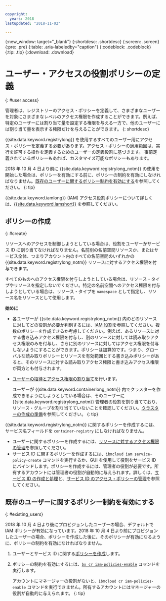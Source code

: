 ```yaml
---

copyright:
  years: 2018
lastupdated: "2018-11-02"

---
```


{:new_window: target="_blank"}
{:shortdesc: .shortdesc}
{:screen: .screen}
{:pre: .pre}
{:table: .aria-labeledby="caption"}
{:codeblock: .codeblock}
{:tip: .tip}
{:download: .download}

# ユーザー・アクセスの役割ポリシーの定義
{: #user access}

管理者は、レジストリーのアクセス・ポリシーを定義して、さまざまなユーザーを対象にさまざまなレベルのアクセス権限を作成することができます。例えば、特定のユーザーには割り当て量を設定する権限を与える一方で、他のユーザーには割り当て量を表示する権限だけを与えることができます。
{: shortdesc}

{{site.data.keyword.registrylong}} を使用するすべてのユーザー用にアクセス・ポリシーを定義する必要があります。アクセス・ポリシーの適用範囲は、実行を許可する操作を定義するためのユーザーの定義役割に基づきます。 事前定義されているポリシーもあれば、カスタマイズ可能なポリシーもあります。

2018 年 10 月 4 日より前に {{site.data.keyword.registrylong_notm}} の使用を開始した場合は、ポリシーを有効にする前に、ポリシーの制約を有効にしなければなりません。[既存のユーザーに関するポリシー制約を有効にする](#existing_users)を参照してください。
{: tip}

{{site.data.keyword.iamlong}} (IAM) アクセス役割ポリシーについて詳しくは、[{{site.data.keyword.iamshort}}](/docs/iam/index.html#iamoverview) を参照してください。

## ポリシーの作成
{: #create}

リソースへのアクセスを制御しようとしている場合は、役割をユーザーかサービス ID に割り当てなければなりません。名前別の名前空間リソースか、またはサービス全体、つまりアカウント内のすべての名前空間のいずれかの {{site.data.keyword.registrylong_notm}} リソースに対するアクセス権限を付与できます。

すべてのものへのアクセス権限を付与しようとしている場合は、リソース・タイプやリソースを指定しないでください。特定の名前空間へのアクセス権限を付与しようとしている場合は、リソース・タイプを `namespace` として指定し、リソース名をリソースとして使用します。

**始めに**

- 各ユーザーが {{site.data.keyword.registrylong_notm}} 内のどのリソースに対してどの役割が必要か判別するには、[IAM 役割](/docs/services/Registry/iam.html#iam)を参照してください。複数のポリシーを作成できるか考慮してください。例えば、あるリソースに対する書き込みアクセス権限を付与し、別のリソースに対しては読み取りアクセス権限のみを付与し、さらに別のリソースに対してはアクセス権限を付与しないようにすることができます。ポリシーは加算的です。つまり、グローバルな読み取りポリシーとリソースを有効範囲とする書き込みポリシーがあると、そのリソースに対する読み取りアクセス権限と書き込みアクセス権限が両方とも付与されます。

- [ユーザーの招待とアクセス権限の割り当て](/docs/iam/iamuserinv.html#iamuserinv)を行います。 

  ユーザーが {{site.data.keyword.containerlong_notm}} 内でクラスターを作成できるようにしようとしている場合は、そのユーザーに {{site.data.keyword.registrylong_notm}} 管理者の役割を割り当てており、リソース・グループを割り当てていないことを確認してください。[クラスターの作成の準備](/docs/containers/cs_clusters.html#cluster_prepare)を参照してください。
  {: tip}

{{site.data.keyword.registrylong_notm}} に関するポリシーを作成するには、サービス名フィールドを `container-registry` にしなければなりません。

* ユーザーに関するポリシーを作成するには、[リソースに対するアクセス権限の管理](/docs/iam/mngiam.html#iammanidaccser)を参照してください。
* サービス ID に関するポリシーを作成するには、`ibmcloud iam service-policy-create` コマンドを実行するか、GUI を使用して役割をサービス ID にバインドします。ポリシーを作成するには、管理者の役割が必要です。所有するアカウントには管理者の役割が自動的に与えられます。詳しくは、[サービス ID の作成と処理](/docs/iam/serviceid.html#serviceids)と、[サービス ID のアクセス・ポリシーの管理](/docs/iam/serviceidaccess.html#serviceidpolicy)を参照してください。

## 既存のユーザーに関するポリシー制約を有効にする
{: #existing_users}

2018 年 10 月 4 日より後にプロビジョンしたユーザーの場合、デフォルトで IAM ポリシーが有効になっています。2018 年 10 月 4 日より前にプロビジョンしたユーザーの場合、ポリシーを作成した後に、そのポリシーが有効になるように、ポリシーの制約を有効になければなりません。

1. ユーザーとサービス ID に関する[ポリシーを作成](#create)します。

2. ポリシーの制約を有効にするには、[`bx cr iam-policies-enable`](/docs/services/Registry/registry_cli.html#bx_cr_iam_policies_enable) コマンドを実行します。

    アカウントにマネージャーの役割がないと、`ibmcloud cr iam-policies-enable` コマンドを実行できません。所有するアカウントにはマネージャーの役割が自動的に与えられます。
    {: tip}
